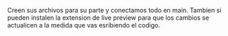Creen sus archivos para su parte y conectamos todo en main.
Tambien si pueden instalen la extension de live preview para que los cambios se actualicen a la medida que vas esribiendo el codigo.
